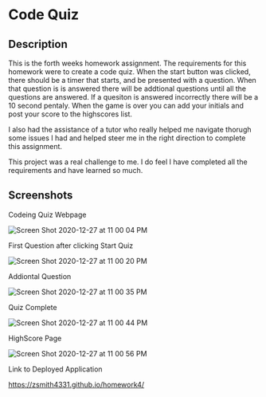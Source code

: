 # Code Quiz

## Description

This is the forth weeks homework assignment. The requirements for this homework were to create a code quiz. When the start button was clicked, there should be a timer that starts, and be presented with a question. When that question is is answered there will be addtional questions until all the questions are answered. If a quesiton is answered incorrectly there will be a 10 second pentaly. When the game is over you can add your initials and post your score to the highscores list.

I also had the assistance of a tutor who really helped me navigate thorugh some issues I had and helped steer me in the right direction to complete this assignment. 

This project was a real challenge to me. I do feel I have completed all the requirements and have learned so much.

## Screenshots

Codeing Quiz Webpage

![Screen Shot 2020-12-27 at 11 00 04 PM](https://user-images.githubusercontent.com/71040754/103188695-7b403880-4897-11eb-85b5-a8c2dc17ca1d.png)


First Question after clicking Start Quiz

![Screen Shot 2020-12-27 at 11 00 20 PM](https://user-images.githubusercontent.com/71040754/103188734-a6c32300-4897-11eb-8e68-edd1613c359b.png)


Addiontal Question

![Screen Shot 2020-12-27 at 11 00 35 PM](https://user-images.githubusercontent.com/71040754/103188761-be9aa700-4897-11eb-9217-e814154a84a9.png)


Quiz Complete

![Screen Shot 2020-12-27 at 11 00 44 PM](https://user-images.githubusercontent.com/71040754/103188788-d96d1b80-4897-11eb-86be-3a1c5733f1d4.png)


HighScore Page

![Screen Shot 2020-12-27 at 11 00 56 PM](https://user-images.githubusercontent.com/71040754/103188810-ebe75500-4897-11eb-807d-4e3ea81f0ef4.png)


Link to Deployed Application

https://zsmith4331.github.io/homework4/
